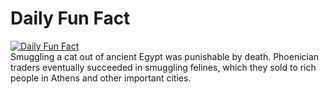 # Daily Fun Fact
[![Daily Fun Fact](https://github.com/huy2x/daily-fun-facts/actions/workflows/daily-fun-facts.yml/badge.svg)](https://github.com/huy2x/daily-fun-facts/actions/workflows/daily-fun-facts.yml)<br/>
Smuggling a cat out of ancient Egypt was punishable by death. Phoenician traders eventually succeeded in smuggling felines, which they sold to rich people in Athens and other important cities.
